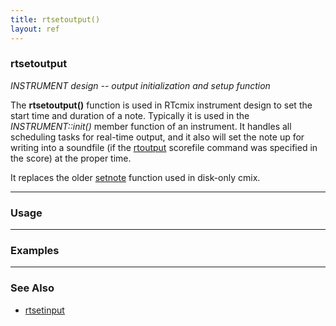 ```yaml
---
title: rtsetoutput()
layout: ref
---
```


### rtsetoutput

*INSTRUMENT design -- output initialization and setup function*  
  
The **rtsetoutput()** function is used in RTcmix instrument design to
set the start time and duration of a note. Typically it is used in the
*INSTRUMENT::init()* member function of an instrument. It handles all
scheduling tasks for real-time output, and it also will set the note up
for writing into a soundfile (if the
[rtoutput](../scorefile/rtoutput.html) scorefile command was specified
in the score) at the proper time.

It replaces the older [setnote](setnote.html) function used in disk-only
cmix.

-----

### Usage

-----

### Examples

  

-----

### See Also

  - [rtsetinput](rtsetinput.html)
